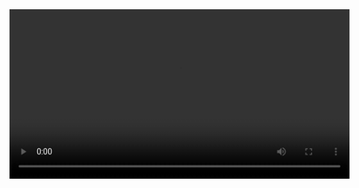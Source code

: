 <video width="600" controls>
  <source src="demo.mp4" type="video/quicktime">
  Your browser does not support the video tag.
</video>
